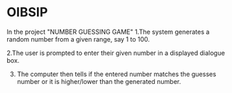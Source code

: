# OIBSIP
In the project "NUMBER GUESSING GAME"
1.The system generates a random number from a given range, say 1 to 100.

2.The user is prompted to enter their given number in a displayed dialogue box.

3. The computer then tells if the entered number matches the guesses number or it is higher/lower than the generated number.
